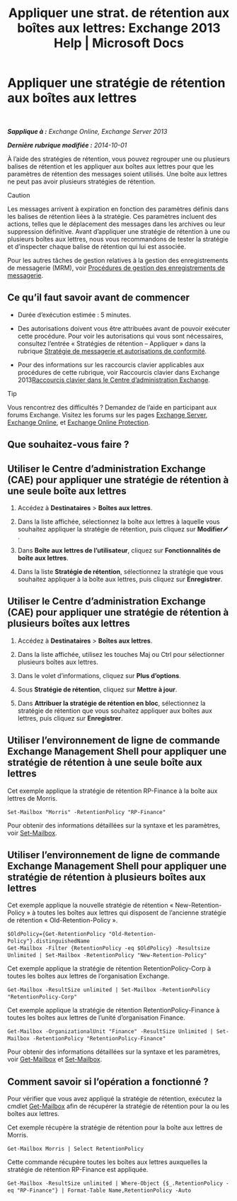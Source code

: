 ﻿---
title: 'Appliquer une strat. de rétention aux boîtes aux lettres: Exchange 2013 Help | Microsoft Docs'
TOCTitle: Appliquer une stratégie de rétention aux boîtes aux lettres
ms:assetid: 6ccc80db-d201-44f7-8d4b-473a89c14b2f
ms:mtpsurl: https://technet.microsoft.com/fr-fr/library/Dd298052(v=EXCHG.150)
ms:contentKeyID: 50478388
ms.date: 04/24/2018
mtps_version: v=EXCHG.150
ms.translationtype: HT
---

# Appliquer une stratégie de rétention aux boîtes aux lettres

 

_**Sapplique à :** Exchange Online, Exchange Server 2013_

_**Dernière rubrique modifiée :** 2014-10-01_

À l’aide des stratégies de rétention, vous pouvez regrouper une ou plusieurs balises de rétention et les appliquer aux boîtes aux lettres pour que les paramètres de rétention des messages soient utilisés. Une boîte aux lettres ne peut pas avoir plusieurs stratégies de rétention.

> [!CAUTION]
> Les messages arrivent à expiration en fonction des paramètres définis dans les balises de rétention liées à la stratégie. Ces paramètres incluent des actions, telles que le déplacement des messages dans les archives ou leur suppression définitive. Avant d’appliquer une stratégie de rétention à une ou plusieurs boîtes aux lettres, nous vous recommandons de tester la stratégie et d’inspecter chaque balise de rétention qui lui est associée.


Pour les autres tâches de gestion relatives à la gestion des enregistrements de messagerie (MRM), voir [Procédures de gestion des enregistrements de messagerie](messaging-records-management-procedures-exchange-2013-help.md).

## Ce qu’il faut savoir avant de commencer

  - Durée d’exécution estimée : 5 minutes.

  - Des autorisations doivent vous être attribuées avant de pouvoir exécuter cette procédure. Pour voir les autorisations qui vous sont nécessaires, consultez l’entrée « Stratégies de rétention – Appliquer » dans la rubrique [Stratégie de messagerie et autorisations de conformité](messaging-policy-and-compliance-permissions-exchange-2013-help.md).

  - Pour des informations sur les raccourcis clavier applicables aux procédures de cette rubrique, voir Raccourcis clavier dans Exchange 2013[Raccourcis clavier dans le Centre d’administration Exchange](keyboard-shortcuts-in-the-exchange-admin-center-exchange-online-protection-help.md).

> [!TIP]
> Vous rencontrez des difficultés ? Demandez de l’aide en participant aux forums Exchange. Visitez les forums sur les pages <a href="https://go.microsoft.com/fwlink/p/?linkid=60612">Exchange Server</a>, <a href="https://go.microsoft.com/fwlink/p/?linkid=267542">Exchange Online</a>, et <a href="https://go.microsoft.com/fwlink/p/?linkid=285351">Exchange Online Protection</a>.


## Que souhaitez-vous faire ?

## Utiliser le Centre d’administration Exchange (CAE) pour appliquer une stratégie de rétention à une seule boîte aux lettres

1.  Accédez à **Destinataires** \> **Boîtes aux lettres**.

2.  Dans la liste affichée, sélectionnez la boîte aux lettres à laquelle vous souhaitez appliquer la stratégie de rétention, puis cliquez sur **Modifier**![Icône Modifier](images/Bb124582.6f53ccb2-1f13-4c02-bea0-30690e6ea71d(EXCHG.150).gif "Icône Modifier").

3.  Dans **Boîte aux lettres de l’utilisateur**, cliquez sur **Fonctionnalités de boîte aux lettres**.

4.  Dans la liste **Stratégie de rétention**, sélectionnez la stratégie que vous souhaitez appliquer à la boîte aux lettres, puis cliquez sur **Enregistrer**.

## Utiliser le Centre d’administration Exchange (CAE) pour appliquer une stratégie de rétention à plusieurs boîtes aux lettres

1.  Accédez à **Destinataires** \> **Boîtes aux lettres**.

2.  Dans la liste affichée, utilisez les touches Maj ou Ctrl pour sélectionner plusieurs boîtes aux lettres.

3.  Dans le volet d’informations, cliquez sur **Plus d’options**.

4.  Sous **Stratégie de rétention**, cliquez sur **Mettre à jour**.

5.  Dans **Attribuer la stratégie de rétention en bloc**, sélectionnez la stratégie de rétention que vous souhaitez appliquer aux boîtes aux lettres, puis cliquez sur **Enregistrer**.

## Utiliser l’environnement de ligne de commande Exchange Management Shell pour appliquer une stratégie de rétention à une seule boîte aux lettres

Cet exemple applique la stratégie de rétention RP-Finance à la boîte aux lettres de Morris.

    Set-Mailbox "Morris" -RetentionPolicy "RP-Finance"

Pour obtenir des informations détaillées sur la syntaxe et les paramètres, voir [Set-Mailbox](https://technet.microsoft.com/fr-fr/library/bb123981\(v=exchg.150\)).

## Utiliser l’environnement de ligne de commande Exchange Management Shell pour appliquer une stratégie de rétention à plusieurs boîtes aux lettres

Cet exemple applique la nouvelle stratégie de rétention « New-Retention-Policy » à toutes les boîtes aux lettres qui disposent de l’ancienne stratégie de rétention « Old-Retention-Policy ».

    $OldPolicy={Get-RetentionPolicy "Old-Retention-Policy"}.distinguishedName
    Get-Mailbox -Filter {RetentionPolicy -eq $OldPolicy} -Resultsize Unlimited | Set-Mailbox -RetentionPolicy "New-Retention-Policy"

Cet exemple applique la stratégie de rétention RetentionPolicy-Corp à toutes les boîtes aux lettres de l’organisation Exchange.

    Get-Mailbox -ResultSize unlimited | Set-Mailbox -RetentionPolicy "RetentionPolicy-Corp"

Cet exemple applique la stratégie de rétention RetentionPolicy-Finance à toutes les boîtes aux lettres de l’unité d’organisation Finance.

    Get-Mailbox -OrganizationalUnit "Finance" -ResultSize Unlimited | Set-Mailbox -RetentionPolicy "RetentionPolicy-Finance"

Pour obtenir des informations détaillées sur la syntaxe et les paramètres, voir [Get-Mailbox](https://technet.microsoft.com/fr-fr/library/bb123685\(v=exchg.150\)) et [Set-Mailbox](https://technet.microsoft.com/fr-fr/library/bb123981\(v=exchg.150\)).

## Comment savoir si l’opération a fonctionné ?

Pour vérifier que vous avez appliqué la stratégie de rétention, exécutez la cmdlet [Get-Mailbox](https://technet.microsoft.com/fr-fr/library/bb123685\(v=exchg.150\)) afin de récupérer la stratégie de rétention pour la ou les boîtes aux lettres.

Cet exemple récupère la stratégie de rétention pour la boîte aux lettres de Morris.

    Get-Mailbox Morris | Select RetentionPolicy

Cette commande récupère toutes les boîtes aux lettres auxquelles la stratégie de rétention RP-Finance est appliquée.

    Get-Mailbox -ResultSize unlimited | Where-Object {$_.RetentionPolicy -eq "RP-Finance"} | Format-Table Name,RetentionPolicy -Auto

